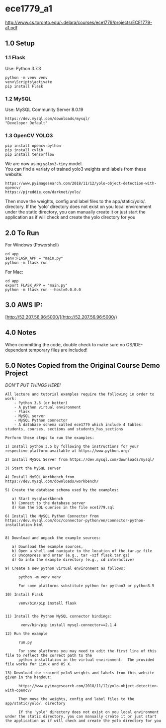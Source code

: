 # ece1779_a1
http://www.cs.toronto.edu/~delara/courses/ece1779/projects/ECE1779-a1.pdf


## 1.0 Setup


### 1.1 Flask
Use: Python 3.7.3
```
python -m venv venv
venv\Scripts\activate
pip install Flask
```


### 1.2 MySQL
Use: MySQL Community Server 8.0.19
```
https://dev.mysql.com/downloads/mysql/
"Developer Default"
```


### 1.3 OpenCV YOLO3
```
pip install opencv-python
pip install cvlib
pip install tensorflow
```
We are now using ```yolov3-tiny``` model.  
You can find a variaty of trained yolo3 weights and labels from these website:
```
https://www.pyimagesearch.com/2018/11/12/yolo-object-detection-with-opencv/
https://pjreddie.com/darknet/yolo/
```
Then move the weights, config and label files to the app/static/yolo/. directory.
If the 'yolo' directory does not exist on you local environment under the static directory, you can manually create it or just start the application as if will check and create the yolo directory for you


## 2.0 To Run

For Windows (Powershell)
```
cd app
$env:FLASK_APP = "main.py"
python -m flask run
```

For Mac:
```
cd app
export FLASK_APP = "main.py"
python -m flask run --host=0.0.0.0
```


## 3.0 AWS IP:

[http://52.207.56.96:5000/](http://52.207.56.96:5000/)


## 4.0 Notes
When committing the code, double check to make sure no OS/IDE-dependent temporary files are included!


## 5.0 Notes Copied from the Original Course Demo Project
*DON'T PUT THINGS HERE!*
```
All lecture and tutorial examples require the following in order to work:
    - Python 3.5 (or better)
    - A python virtual environment
    - Flask
    - MySQL server
    - MySQL Python connector
    - A database schema called ece1779 which include 4 tables: students, courses, sections and students_has_sections

Perform these steps to run the examples:

1) Install python 3.5 by following the instructions for your respective platform available at https://www.python.org/

2) Install MySQL Server from https://dev.mysql.com/downloads/mysql/

3) Start the MySQL server

4) Install MySQL Workbench from https://dev.mysql.com/downloads/workbench/

5) Create the database schema used by the examples:

   a) Start mysqlworkbench
   b) Connect to the database server
   d) Run the SQL queries in the file ece1779.sql

6) Install the MySQL Python Connector from https://dev.mysql.com/doc/connector-python/en/connector-python-installation.html


8) Download and unpack the example sources:

   a) Download the example sources,
   b) Open a shell and navigate to the location of the tar.gz file
   c) Uncompress and untar (e.g., tar -xzf flask.tar.gz)
   d) Go into the example directory (e.g., cd interactive)

9) Create a new python virtual environment as follows:

      python -m venv venv

      For some platforms substitute python for python3 or python3.5

10) Install Flask

      venv/bin/pip install flask


11) Install the Python MySQL connector bindings:

       venv/bin/pip install mysql-connector==2.1.4

12) Run the example

      run.py

      For some platforms you may need to edit the first line of this file to reflect the correct path to the
      python installation in the virtual environment.  The provided file works for Linux and OS X.

13) Download the trained yolo3 weights and labels from this website given in the handout:

      https://www.pyimagesearch.com/2018/11/12/yolo-object-detection-with-opencv/

      Then move the weights, config and label files to the app/static/yolo/. directory

      If the 'yolo' directory does not exist on you local environment under the static directory, you can manually create it or just start the application as if will check and create the yolo directory for you
```
